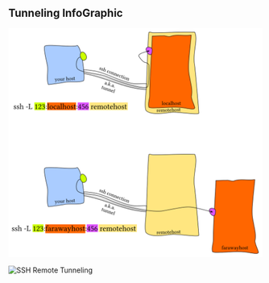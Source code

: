 ## Tunneling InfoGraphic

![SSH Local Tunneling](https://github.com/jayanthkaturi/quick_tech/blob/master/network/ssh_local_tunneling.png)

![SSH Remote Tunneling](https://github.com/jayanthkaturi/quick_tech/blob/master/network/ssh_remote_tunneling.png)
